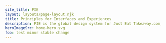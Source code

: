 ```yaml
---
site_title: PIE
layout: layouts/page-layout.njk
title: Principles for Interfaces and Experiences
description: PIE is the global design system for Just Eat Takeaway.com, powering all our products.
heroImageSrc: home-hero.svg
foo: test minor stable change
---
```

